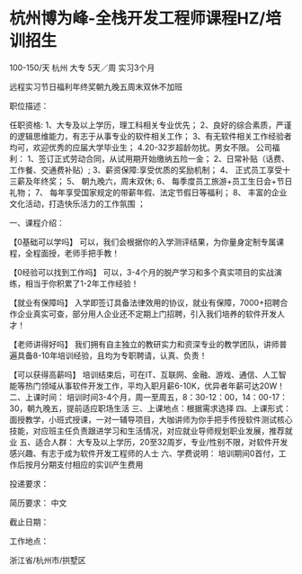 # 杭州博为峰-全栈开发工程师课程HZ/培训招生

100-150/天 杭州 大专 5天／周 实习3个月

远程实习节日福利年终奖朝九晚五周末双休不加班

职位描述：

任职资格: 1、大专及以上学历，理工科相关专业优先； 2、良好的综合素质，严谨的逻辑思维能力，有志于从事专业的软件相关工作； 3、有无软件相关工作经验者均可，欢迎优秀的应届大学毕业生； 4.20-32岁超龄勿扰。男女不限。 公司福利： 1、签订正式劳动合同，从试用期开始缴纳五险一金； 2、日常补贴（话费、工作餐、交通费补贴）; 3、薪资保障:享受优质的奖励机制； 4、 正式员工享受十三薪及年终奖； 5、 朝九晚六，周末双休; 6、 每季度员工旅游+员工生日会+节日礼物； 7、 每年享受国家规定的带薪年假、法定节假日等福利； 8、 丰富的企业文化活动，打造快乐活力的工作氛围 ； 

一、课程介绍： 

【0基础可以学吗】 可以，我们会根据你的入学测评结果，为你量身定制专属课程，全程面授，老师手把手教！ 

【0经验可以找到工作吗】 可以，3-4个月的脱产学习和多个真实项目的实战演练，相当于你积累了1-2年工作经验！ 

【就业有保障吗】 入学即签订具备法律效用的协议，就业有保障，7000+招聘合作企业真实可查，部分用人企业还不定期上门招聘，引入我们培养的软件开发人才！ 

【老师讲得好吗】 我们拥有自主独立的教研实力和资深专业的教学团队，讲师普遍具备8-10年培训经验，且均为专职聘请，认真、负责！ 

【可以获得高薪吗】 培训结束后，可在IT、互联网、金融、游戏、通信、人工智能等热门领域从事软件开发工作，平均入职月薪6-10K，优异者年薪可达20W！ 二、上课时间： 培训时间3-4个月，周一至周五，8：30-12：00，14：00-17：30，朝九晚五，提前适应职场生活 三、上课地点：根据需求选择 四、上课形式： 面授教学，小班式授课，一对一辅导项目，大咖讲师为你手把手传授软件测试核心技能，对应班主任负责跟进学习和生活情况，对应就业导师规划职业发展，推荐就业 五、适合人群： 大专及以上学历，20至32周岁，专业/性别不限，对软件开发感兴趣、有志于成为软件开发工程师的人士 六、学费说明： 培训期间0首付，工作后按月分期支付相应的实训产生费用

投递要求：

简历要求： 中文

截止日期：

工作地点：

浙江省/杭州市/拱墅区